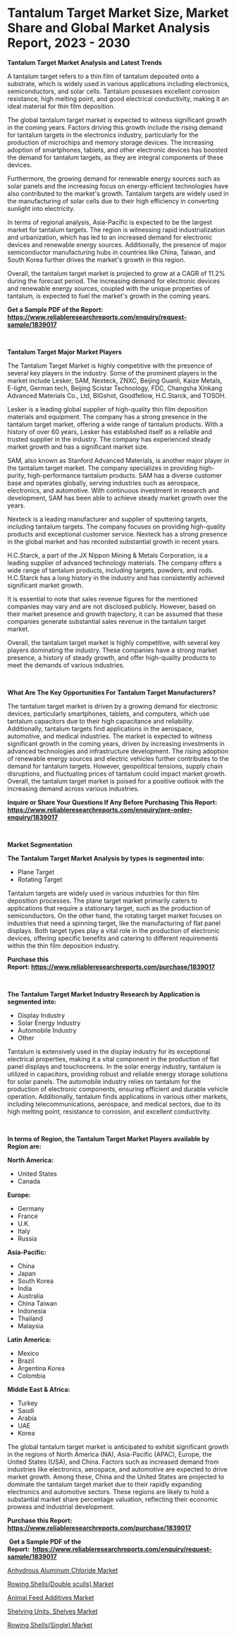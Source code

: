 <p><h1>Tantalum Target Market Size, Market Share and Global Market Analysis Report, 2023 - 2030</h1></p><p><strong>Tantalum Target Market Analysis and Latest Trends</strong></p>
<p><p>A tantalum target refers to a thin film of tantalum deposited onto a substrate, which is widely used in various applications including electronics, semiconductors, and solar cells. Tantalum possesses excellent corrosion resistance, high melting point, and good electrical conductivity, making it an ideal material for thin film deposition.</p><p>The global tantalum target market is expected to witness significant growth in the coming years. Factors driving this growth include the rising demand for tantalum targets in the electronics industry, particularly for the production of microchips and memory storage devices. The increasing adoption of smartphones, tablets, and other electronic devices has boosted the demand for tantalum targets, as they are integral components of these devices.</p><p>Furthermore, the growing demand for renewable energy sources such as solar panels and the increasing focus on energy-efficient technologies have also contributed to the market's growth. Tantalum targets are widely used in the manufacturing of solar cells due to their high efficiency in converting sunlight into electricity.</p><p>In terms of regional analysis, Asia-Pacific is expected to be the largest market for tantalum targets. The region is witnessing rapid industrialization and urbanization, which has led to an increased demand for electronic devices and renewable energy sources. Additionally, the presence of major semiconductor manufacturing hubs in countries like China, Taiwan, and South Korea further drives the market's growth in this region.</p><p>Overall, the tantalum target market is projected to grow at a CAGR of 11.2% during the forecast period. The increasing demand for electronic devices and renewable energy sources, coupled with the unique properties of tantalum, is expected to fuel the market's growth in the coming years.</p></p>
<p><strong>Get a Sample PDF of the Report:&nbsp; <a href="https://www.reliableresearchreports.com/enquiry/request-sample/1839017">https://www.reliableresearchreports.com/enquiry/request-sample/1839017</a></strong></p>
<p>&nbsp;</p>
<p><strong>Tantalum Target Major Market Players</strong></p>
<p><p>The Tantalum Target Market is highly competitive with the presence of several key players in the industry. Some of the prominent players in the market include Lesker, SAM, Nexteck, ZNXC, Beijing Guanli, Kaize Metals, E-light, German tech, Beijing Scistar Technology, FDC, Changsha Xinkang Advanced Materials Co., Ltd, BIGshot, Goodfellow, H.C.Starck, and TOSOH.</p><p>Lesker is a leading global supplier of high-quality thin film deposition materials and equipment. The company has a strong presence in the tantalum target market, offering a wide range of tantalum products. With a history of over 60 years, Lesker has established itself as a reliable and trusted supplier in the industry. The company has experienced steady market growth and has a significant market size.</p><p>SAM, also known as Stanford Advanced Materials, is another major player in the tantalum target market. The company specializes in providing high-purity, high-performance tantalum products. SAM has a diverse customer base and operates globally, serving industries such as aerospace, electronics, and automotive. With continuous investment in research and development, SAM has been able to achieve steady market growth over the years.</p><p>Nexteck is a leading manufacturer and supplier of sputtering targets, including tantalum targets. The company focuses on providing high-quality products and exceptional customer service. Nexteck has a strong presence in the global market and has recorded substantial growth in recent years.</p><p>H.C.Starck, a part of the JX Nippon Mining & Metals Corporation, is a leading supplier of advanced technology materials. The company offers a wide range of tantalum products, including targets, powders, and rods. H.C.Starck has a long history in the industry and has consistently achieved significant market growth.</p><p>It is essential to note that sales revenue figures for the mentioned companies may vary and are not disclosed publicly. However, based on their market presence and growth trajectory, it can be assumed that these companies generate substantial sales revenue in the tantalum target market.</p><p>Overall, the tantalum target market is highly competitive, with several key players dominating the industry. These companies have a strong market presence, a history of steady growth, and offer high-quality products to meet the demands of various industries.</p></p>
<p>&nbsp;</p>
<p><strong>What Are The Key Opportunities For Tantalum Target Manufacturers?</strong></p>
<p><p>The tantalum target market is driven by a growing demand for electronic devices, particularly smartphones, tablets, and computers, which use tantalum capacitors due to their high capacitance and reliability. Additionally, tantalum targets find applications in the aerospace, automotive, and medical industries. The market is expected to witness significant growth in the coming years, driven by increasing investments in advanced technologies and infrastructure development. The rising adoption of renewable energy sources and electric vehicles further contributes to the demand for tantalum targets. However, geopolitical tensions, supply chain disruptions, and fluctuating prices of tantalum could impact market growth. Overall, the tantalum target market is poised for a positive outlook with the increasing demand across various industries.</p></p>
<p><strong>Inquire or Share Your Questions If Any Before Purchasing This Report: <a href="https://www.reliableresearchreports.com/enquiry/pre-order-enquiry/1839017">https://www.reliableresearchreports.com/enquiry/pre-order-enquiry/1839017</a></strong></p>
<p>&nbsp;</p>
<p><strong>Market Segmentation</strong></p>
<p><strong>The Tantalum Target Market Analysis by types is segmented into:</strong></p>
<p><ul><li>Plane Target</li><li>Rotating Target</li></ul></p>
<p><p>Tantalum targets are widely used in various industries for thin film deposition processes. The plane target market primarily caters to applications that require a stationary target, such as the production of semiconductors. On the other hand, the rotating target market focuses on industries that need a spinning target, like the manufacturing of flat panel displays. Both target types play a vital role in the production of electronic devices, offering specific benefits and catering to different requirements within the thin film deposition industry.</p></p>
<p><strong>Purchase this Report:&nbsp;<a href="https://www.reliableresearchreports.com/purchase/1839017">https://www.reliableresearchreports.com/purchase/1839017</a></strong></p>
<p>&nbsp;</p>
<p><strong>The Tantalum Target Market Industry Research by Application is segmented into:</strong></p>
<p><ul><li>Display Industry</li><li>Solar Energy Industry</li><li>Automobile Industry</li><li>Other</li></ul></p>
<p><p>Tantalum is extensively used in the display industry for its exceptional electrical properties, making it a vital component in the production of flat panel displays and touchscreens. In the solar energy industry, tantalum is utilized in capacitors, providing robust and reliable energy storage solutions for solar panels. The automobile industry relies on tantalum for the production of electronic components, ensuring efficient and durable vehicle operation. Additionally, tantalum finds applications in various other markets, including telecommunications, aerospace, and medical sectors, due to its high melting point, resistance to corrosion, and excellent conductivity.</p></p>
<p>&nbsp;</p>
<p><strong>In terms of Region, the Tantalum Target Market Players available by Region are:</strong></p>
<p>
    <p> <strong> North America: </strong>
        <ul>
            <li>United States</li>
            <li>Canada</li>
        </ul>
        </p> 
    <p> <strong> Europe: </strong>
        <ul>
            <li>Germany</li>
            <li>France</li>
            <li>U.K.</li>
            <li>Italy</li>
            <li>Russia</li>
        </ul>
        </p> 
    <p> <strong> Asia-Pacific: </strong>
        <ul>
            <li>China</li>
            <li>Japan</li>
            <li>South Korea</li>
            <li>India</li>
            <li>Australia</li>
            <li>China Taiwan</li>
            <li>Indonesia</li>
            <li>Thailand</li>
            <li>Malaysia</li>
        </ul>
        </p> 
    <p> <strong> Latin America: </strong>
        <ul>
            <li>Mexico</li>
            <li>Brazil</li>
            <li>Argentina Korea</li>
            <li>Colombia</li>
        </ul>
        </p> 
    <p> <strong> Middle East & Africa: </strong>
        <ul>
            <li>Turkey</li>
            <li>Saudi</li>
            <li>Arabia</li>
            <li>UAE</li>
            <li>Korea</li>
        </ul>
    </p>
    </p>
<p><p>The global tantalum target market is anticipated to exhibit significant growth in the regions of North America (NA), Asia-Pacific (APAC), Europe, the United States (USA), and China. Factors such as increased demand from industries like electronics, aerospace, and automotive are expected to drive market growth. Among these, China and the United States are projected to dominate the tantalum target market due to their rapidly expanding electronics and automotive sectors. These regions are likely to hold a substantial market share percentage valuation, reflecting their economic prowess and industrial development.</p></p>
<p><strong>Purchase this Report: <a href="https://www.reliableresearchreports.com/purchase/1839017">https://www.reliableresearchreports.com/purchase/1839017</a></strong></p>
<p>&nbsp;<strong>Get a Sample PDF of the Report:&nbsp;&nbsp;<a href="https://www.reliableresearchreports.com/enquiry/request-sample/1839017">https://www.reliableresearchreports.com/enquiry/request-sample/1839017</a></strong></p>
<p><strong></strong></p>
<p><p><a href="https://github.com/gulaimolin/Market-Research-Report-List-1/blob/main/anhydrous-aluminum-chloride-market.md">Anhydrous Aluminum Chloride Market</a></p><p><a href="https://medium.com/@earn.only.flood/rowing-shells-double-sculls-market-the-key-to-successful-business-strategy-forecast-till-2030-4294b77bc5be">Rowing Shells(Double sculls) Market</a></p><p><a href="https://github.com/ruslanpoljakovrd177/Market-Research-Report-List-1/blob/main/animal-feed-additives-market.md">Animal Feed Additives Market</a></p><p><a href="https://medium.com/@sake.use.loan/shelving-units-shelves-market-comprehensive-assessment-by-type-application-and-geography-15aac73afd64">Shelving Units, Shelves Market</a></p><p><a href="https://medium.com/@melt.scale.beast/rowing-shells-single-market-size-cagr-trends-2024-2030-fcfb19257ba5">Rowing Shells(Single) Market</a></p></p>